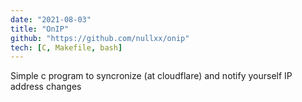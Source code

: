```yaml
---
date: "2021-08-03"
title: "OnIP"
github: "https://github.com/nullxx/onip"
tech: [C, Makefile, bash]
---
```


Simple c program to syncronize (at cloudflare) and notify yourself IP address changes
